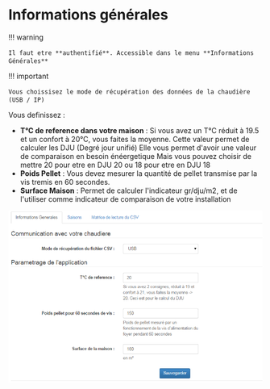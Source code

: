 # Informations générales

!!! warning

    Il faut etre **authentifié**. Accessible dans le menu **Informations Générales**

!!! important

    Vous choissisez le mode de récupération des données de la chaudière (USB / IP)

Vous definissez :

- **T°C de reference dans votre maison** : Si vous avez un T°C réduit à 19.5 et un confort à 20°C, vous faites la moyenne.
Cette valeur permet de calculer les DJU (Degré jour unifié) Elle vous permet d'avoir une valeur de comparaison en besoin énéergetique
Mais vous pouvez choisir de mettre 20 pour etre en DJU 20 ou 18 pour etre en DJU 18
- **Poids Pellet** : Vous devez mesurer la quantité de pellet transmise par la vis tremis en 60 secondes.
- **Surface Maison** : Permet de calculer l'indicateur gr/dju/m2, et de l'utiliser comme indicateur de comparaison de votre installation

![w-0190-oko](/assets/img/oko/w-0190-oko.png)
